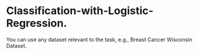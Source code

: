# Classification-with-Logistic-Regression.
You can use any dataset relevant to the task, e.g., Breast Cancer Wisconsin Dataset.
